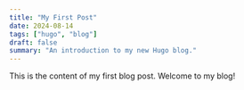 ```yaml
---
title: "My First Post"
date: 2024-08-14
tags: ["hugo", "blog"]
draft: false
summary: "An introduction to my new Hugo blog."
---
```


This is the content of my first blog post. Welcome to my blog!